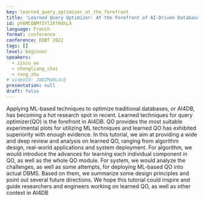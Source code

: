 ```yaml
---
key: learned_query_optimizer_at_the_forefront
title: 'Learned Query Optimizer: At the Forefront of AI-Driven Databases'
id: pY6MCQBMfIYlIKfHdhL4
language: French
format: conference
conference: EDBT 2022
tags: []
level: beginner
speakers:
  - ziniu_wu
  - chengliang_chai
  - rong_zhu
# videoId: JADZMaRL4cE
presentation: null
draft: false
---
```

Applying ML-based techniques to optimize traditional databases, or AI4DB, has becoming a hot research spot in recent. Learned techniques for query optimizer(QO) is the forefront in AI4DB. QO provides the most suitable experimental plots for utilizing ML techniques and learned QO has exhibited superiority with enough evidence. In this tutorial, we aim at providing a wide and deep review and analysis on learned QO, ranging from algorithm design, real-world applications and system deployment. For algorithm, we would introduce the advances for learning each individual component in QO, as well as the whole QO module. For system, we would analyze the challenges, as well as some attempts, for deploying ML-based QO into actual DBMS. Based on them, we summarize some design principles and point out several future directions. We hope this tutorial could inspire and guide researchers and engineers working on learned QO, as well as other context in AI4DB